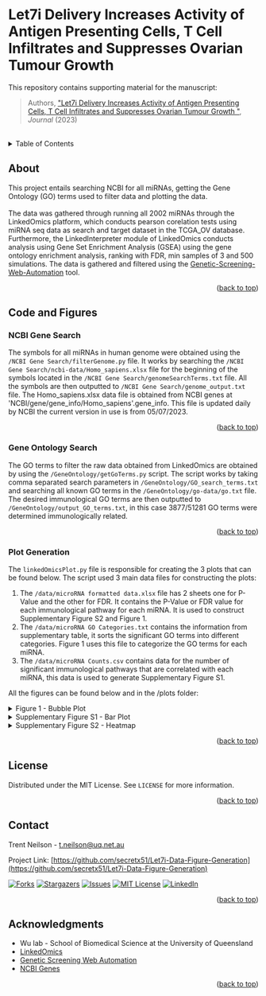 <!-- Readme for Let7i Manuscript by Trent Neilson -->
<a name="readme-top"></a>

# Let7i Delivery Increases Activity of Antigen Presenting Cells, T Cell Infiltrates and Suppresses Ovarian Tumour Growth 

This repository contains supporting material for the manuscript:

> Authors, ["Let7i Delivery Increases Activity of Antigen Presenting Cells, T Cell Infiltrates and Suppresses Ovarian Tumour Growth "][paper-link], *Journal* (2023)

<br>

<!-- TABLE OF CONTENTS -->
<details>
  <summary>Table of Contents</summary>
  <ol>
    <li>
      <a href="#about">About</a>
    </li>
    <li>
      <a href="#code-and-figures">Code and Figures</a>
      <ul>
        <li><a href="#ncbi-gene-search">NCBI Gene Search</a></li>
        <li><a href="#gene-ontology-search">Gene Ontology Search</a></li>
        <li><a href="#plot-generation">Plot Generation</a></li>
      </ul>
    </li>
    <li><a href="#license">License</a></li>
    <li><a href="#contact">Contact</a></li>
    <li><a href="#acknowledgments">Acknowledgments</a></li>
  </ol>
</details>



<!-- ABOUT THE PROJECT -->
## About
This project entails searching NCBI for all miRNAs, getting the Gene Ontology (GO) terms used to filter data and plotting the data.
<br /><br />
The data was gathered through running all 2002 miRNAs through the LinkedOmics platform, which conducts pearson corelation tests using miRNA seq data as search and target dataset in the TCGA_OV database. Furthermore, the LinkedInterpreter module of LinkedOmics conducts analysis using Gene Set Enrichment Analysis (GSEA) using the gene ontology enrichment analysis, ranking with FDR, min samples of 3 and 500 simulations. The data is gathered and filtered using the [Genetic-Screening-Web-Automation][web-auto] tool. 

<p align="right">(<a href="#readme-top">back to top</a>)</p>

<!-- Code -->
## Code and Figures

### NCBI Gene Search
The symbols for all miRNAs in human genome were obtained using the ```/NCBI Gene Search/filterGenome.py``` file.
It works by searching the ```/NCBI Gene Search/ncbi-data/Homo_sapiens.xlsx``` file for the beginning of the symbols located in the ```/NCBI Gene Search/genomeSearchTerms.txt``` file. All the symbols are then outputted to ```/NCBI Gene Search/genome_output.txt``` file. The Homo_sapiens.xlsx data file is obtained from NCBI genes at 'NCBI/gene/gene_info/Homo_sapiens'.gene_info. This file is updated daily by NCBI the current version in use is from 05/07/2023.

<p align="right">(<a href="#readme-top">back to top</a>)</p>

### Gene Ontology Search
The GO terms to filter the raw data obtained from LinkedOmics are obtained by using the ```/GeneOntology/getGoTerms.py``` script. The script works by taking comma separated search parameters in  ```/GeneOntology/GO_search_terms.txt``` and searching all known GO terms in the ```/GeneOntology/go-data/go.txt``` file. The desired immunological GO terms are then outputted to ```/GeneOntology/output_GO_terms.txt```, in this case 3877/51281 GO terms were determined immunologically related.

<p align="right">(<a href="#readme-top">back to top</a>)</p>

### Plot Generation
The ```linkedOmicsPlot.py``` file is responsible for creating the 3 plots that can be found below. The script used 3 main data files for constructing the plots:

1. The ```/data/microRNA formatted data.xlsx``` file has 2 sheets one for P-Value and the other for FDR. It contains the P-Value or FDR value for each immunological pathway for each miRNA. It is used to construct Supplementary Figure S2 and Figure 1.
2. The ```/data/microRNA GO Categories.txt``` contains the information from supplementary table, it sorts the significant GO terms into different categories. Figure 1 uses this file to categorize the GO terms for each miRNA.
3. The ```/data/microRNA Counts.csv``` contains data for the number of significant immunological pathways that are correlated with each miRNA, this data is used to generate Supplementary Figure S1. 

All the figures can be found below and in the /plots folder:
<details>
<summary>Figure 1 - Bubble Plot</summary>
<img src="plots/Fig1 - Bubble Plot.png"  width="40%" height="40%">
</details>

<details>
<summary>Supplementary Figure S1 - Bar Plot</summary>
<img src="plots/FigS1 - Histogram.png"  width="40%" height="40%">
</details>

<details>
<summary>Supplementary Figure S2 - Heatmap</summary>
<img src="plots/FigS2 - Heatmap.png"  width="80%" height="80%">
</details>

<p align="right">(<a href="#readme-top">back to top</a>)</p>


<!-- LICENSE -->
## License

Distributed under the MIT License. See `LICENSE` for more information.

<p align="right">(<a href="#readme-top">back to top</a>)</p>

<!-- CONTACT -->
## Contact

Trent Neilson - t.neilson@uq.net.au

Project Link: [https://github.com/secretx51/Let7i-Data-Figure-Generation](https://github.com/secretx51/Let7i-Data-Figure-Generation)

[![Forks][forks-shield]][forks-url]
[![Stargazers][stars-shield]][stars-url]
[![Issues][issues-shield]][issues-url]
[![MIT License][license-shield]][license-url]
[![LinkedIn][linkedin-shield]][linkedin-url]


<p align="right">(<a href="#readme-top">back to top</a>)</p>

<!-- ACKNOWLEDGMENTS -->
## Acknowledgments
* Wu lab - School of Biomedical Science at the University of Queensland
* [LinkedOmics](https://linkedomics.org/)
* [Genetic Screening Web Automation](https://github.com/secretx51/Genetic-Screening-Web-Automation)
* [NCBI Genes](https://www.ncbi.nlm.nih.gov/gene/)

<p align="right">(<a href="#readme-top">back to top</a>)</p>


<!-- MARKDOWN LINKS & IMAGES -->
<!-- https://www.markdownguide.org/basic-syntax/#reference-style-links -->
[paper-link]: placeholder
[web-auto]: https://github.com/secretx51/Genetic-Screening-Web-Automation
[forks-shield]: https://img.shields.io/github/forks/secretx51/Let7i-Data-Figure-Generation.svg?style=for-the-badge
[forks-url]: https://github.com/secretx51/Let7i-Data-Figure-Generation/network/members
[stars-shield]: https://img.shields.io/github/stars/secretx51/Let7i-Data-Figure-Generation.svg?style=for-the-badge
[stars-url]: https://github.com/secretx51/Let7i-Data-Figure-Generation/stargazers
[issues-shield]: https://img.shields.io/github/issues/secretx51/Let7i-Data-Figure-Generation.svg?style=for-the-badge
[issues-url]: https://github.com/secretx51/Let7i-Data-Figure-Generation/issues
[license-shield]: https://img.shields.io/github/license/secretx51/Let7i-Data-Figure-Generation.svg?style=for-the-badge
[license-url]: https://github.com/secretx51/Let7i-Data-Figure-Generation/blob/main/LICENSE
[linkedin-shield]: https://img.shields.io/badge/-LinkedIn-black.svg?style=for-the-badge&logo=linkedin&colorB=555
[linkedin-url]: https://linkedin.com/in/trent-neilson
